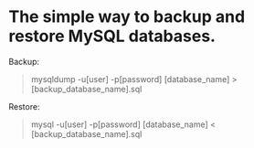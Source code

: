 The simple way to backup and restore MySQL databases.
===

Backup:
> mysqldump -u[user] -p[password] [database_name] > [backup_database_name].sql

Restore:
> mysql -u[user] -p[password] [database_name] < [backup_database_name].sql
